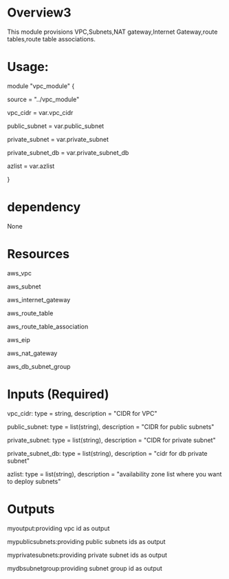 Overview3
========

This module provisions VPC,Subnets,NAT gateway,Internet Gateway,route tables,route table associations.

Usage:
======
module "vpc_module" {

  source            = "../vpc_module"
  
  vpc_cidr          = var.vpc_cidr
  
  public_subnet     = var.public_subnet
  
  private_subnet    = var.private_subnet
  
  private_subnet_db = var.private_subnet_db
  
  azlist            = var.azlist
  
}




dependency
=========
None

Resources
=========
aws_vpc

aws_subnet

aws_internet_gateway

aws_route_table

aws_route_table_association

aws_eip

aws_nat_gateway

aws_db_subnet_group



Inputs (Required)
================

vpc_cidr:
type = string,
description = "CIDR for VPC"

public_subnet:
type = list(string),
description = "CIDR for public subnets"


private_subnet:
type = list(string),
description = "CIDR for private subnet"


private_subnet_db:
type = list(string),
description = "cidr for db private subnet"


azlist:
type = list(string),
description = "availability zone list where you want to deploy subnets"





Outputs
========
myoutput:providing vpc id as output

mypublicsubnets:providing public subnets ids as output

myprivatesubnets:providing private subnet ids as output

mydbsubnetgroup:providing subnet group id as output


